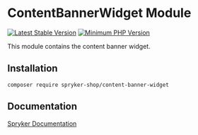 # ContentBannerWidget Module
[![Latest Stable Version](https://poser.pugx.org/spryker-shop/content-banner-widget/v/stable.svg)](https://packagist.org/packages/spryker-shop/content-banner-widget)
[![Minimum PHP Version](https://img.shields.io/badge/php-%3E%3D%208.0-8892BF.svg)](https://php.net/)

This module contains the content banner widget.

## Installation

```
composer require spryker-shop/content-banner-widget
```

## Documentation

[Spryker Documentation](https://docs.spryker.com)
